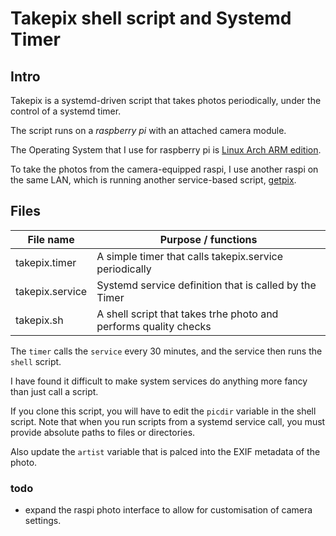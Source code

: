 <!--- readme.md
created 25 September 2016 (because of an effective little nag banner in github).
-->

# Takepix shell script and Systemd Timer

## Intro
Takepix is a systemd-driven script that takes photos periodically, under the control of a systemd timer.

The script runs on a *raspberry pi* with an attached camera module.

The Operating System that I use for raspberry pi is [Linux Arch ARM edition](https://archlinuxarm.org).

To take the photos from the camera-equipped raspi, I use another raspi on the same LAN, which is running another service-based script, [getpix](../f3rr3t/getpix).

## Files

File name | Purpose / functions
----------|--------------------
takepix.timer|A simple timer that calls takepix.service periodically
takepix.service| Systemd service definition that is called by the Timer 
takepix.sh|A shell script that takes trhe photo and performs quality checks

The `timer` calls the `service` every 30 minutes, and the service then runs the `shell` script.

I have found it difficult to make system services do anything more fancy than just call a script. 

If you clone this script, you will have to edit the `picdir` variable in the shell script. Note that when you run scripts from a systemd service call, you must provide absolute paths to files or directories.

Also update the `artist` variable that is palced into the EXIF metadata of the photo.

### todo

- expand the raspi photo interface to allow for customisation of camera settings.

